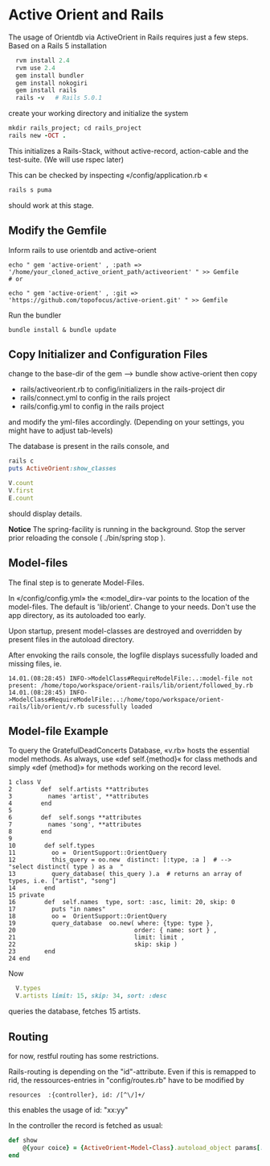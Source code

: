 # Active Orient and Rails

The usage of Orientdb via ActiveOrient in Rails requires just a few steps.
Based on a Rails 5 installation

```ruby
  rvm install 2.4
  rvm use 2.4
  gem install bundler
  gem install nokogiri
  gem install rails
  rails -v   # Rails 5.0.1

```

create your working directory and initialize the system

```ruby
mkdir rails_project; cd rails_project
rails new -OCT .
```
This initializes a Rails-Stack, without active-record, action-cable and the test-suite.
(We will use rspec later)

This can be checked by inspecting «/config/application.rb «
 
```ruby
rails s puma
```
should work at this stage.

## Modify the Gemfile
Inform rails to use orientdb and active-orient

```
echo " gem 'active-orient' , :path => '/home/your_cloned_active_orient_path/activeorient' " >> Gemfile
# or

echo " gem 'active-orient' , :git => 'https://github.com/topofocus/active-orient.git' " >> Gemfile

```

Run the  bundler

```
bundle install & bundle update
```
## Copy Initializer and Configuration Files
change to the base-dir of the gem
-->  bundle show active-orient
then copy 

* rails/activeorient.rb   to   config/initializers  in the rails-project dir
* rails/connect.yml to config  in the rails project
* rails/config.yml  to config   in the rails project

and modify the yml-files accordingly. 
(Depending on your settings, you might have to adjust tab-levels)


The database is present in the rails console, and 
```ruby
rails c
puts ActiveOrient:show_classes

V.count
V.first
E.count

```
should display details.


**Notice** The spring-facility is running in the background. Stop the server prior reloading
the console ( ./bin/spring stop ). 

## Model-files
The final step is to generate Model-Files. 

In «/config/config.yml» the «:model_dir»-var points to
the location of the model-files. The default is 'lib/orient'. Change to your needs.
Don't use the app directory, as its autoloaded too early. 

Upon startup, present model-classes are destroyed and overridden by present files in the autoload directory. 

After envoking the rails console, the logfile displays sucessfully loaded and missing files, ie.

```
14.01.(08:28:45) INFO->ModelClass#RequireModelFile:..:model-file not present: /home/topo/workspace/orient-rails/lib/orient/followed_by.rb
14.01.(08:28:45) INFO->ModelClass#RequireModelFile:..:/home/topo/workspace/orient-rails/lib/orient/v.rb sucessfully loaded
```

## Model-file Example

To query the GratefulDeadConcerts Database, «v.rb» hosts the essential model methods.
As always, use «def self.{method}« for class methods and simply «def {method}» for methods working on the record level.

```
1 class V 
2        def  self.artists **attributes 
3          names 'artist', **attributes
4        end
5        
6        def  self.songs **attributes 
7          names 'song', **attributes
8        end
9        
10        def self.types
11          oo =  OrientSupport::OrientQuery
12          this_query = oo.new  distinct: [:type, :a ]  # -->  "select distinct( type ) as a  " 
13          query_database( this_query ).a  # returns an array of types, i.e. ["artist", "song"] 
14        end
15 private
16        def  self.names  type, sort: :asc, limit: 20, skip: 0
17          puts "in names"
18          oo =  OrientSupport::OrientQuery
19          query_database  oo.new( where: {type: type }, 
20                                 order: { name: sort } ,
21                                 limit: limit ,
22                                 skip: skip )
23        end
24 end

```

Now 

```ruby
  V.types
  V.artists limit: 15, skip: 34, sort: :desc 
```
queries the database, fetches 15 artists. 

## Routing

for now, restful routing has some restrictions.

Rails-routing is depending on the "id"-attribute. Even if this is remapped to rid, the ressources-entries in "config/routes.rb" have to be modified by

```ruiby
resources  :{controller}, id: /[^\/]+/
```
this enables the usage of id: "xx:yy" 

In the controller the record is fetched as usual:
```ruby
def show
    @{your coice} = {ActiveOrient-Model-Class}.autoload_object params[:id]
end
```




